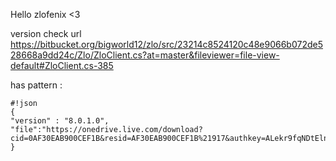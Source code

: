 Hello zlofenix <3

version check url 
https://bitbucket.org/bigworld12/zlo/src/23214c8524120c48e9066b072de528668a9dd24c/Zlo/ZloClient.cs?at=master&fileviewer=file-view-default#ZloClient.cs-385

has pattern : 
```
#!json
{
"version" : "8.0.1.0",
"file":"https://onedrive.live.com/download?cid=0AF30EAB900CEF1B&resid=AF30EAB900CEF1B%21917&authkey=ALekr9fqNDtElnE"
}
```